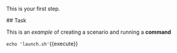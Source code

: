 This is your first step.

## Task

This is an _example_ of creating a scenario and running a **command**

`echo 'launch.sh'`{{execute}}
